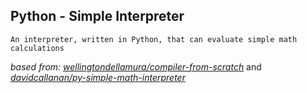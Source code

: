 ## Python - Simple Interpreter

    An interpreter, written in Python, that can evaluate simple math calculations 


*based from: [wellingtondellamura/compiler-from-scratch](https://github.com/wellingtondellamura/compiler-from-scratch)*
and
*[davidcallanan/py-simple-math-interpreter](https://github.com/davidcallanan/py-simple-math-interprete)*

